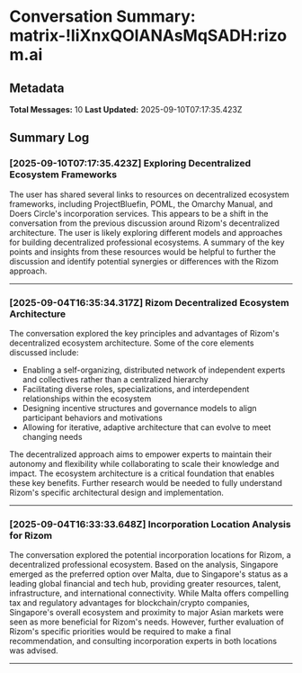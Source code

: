 # Conversation Summary: matrix-!IiXnxQOIANAsMqSADH:rizom.ai

## Metadata

**Total Messages:** 10
**Last Updated:** 2025-09-10T07:17:35.423Z

## Summary Log

### [2025-09-10T07:17:35.423Z] Exploring Decentralized Ecosystem Frameworks

The user has shared several links to resources on decentralized ecosystem frameworks, including ProjectBluefin, POML, the Omarchy Manual, and Doers Circle's incorporation services. This appears to be a shift in the conversation from the previous discussion around Rizom's decentralized architecture. The user is likely exploring different models and approaches for building decentralized professional ecosystems. A summary of the key points and insights from these resources would be helpful to further the discussion and identify potential synergies or differences with the Rizom approach.

---

### [2025-09-04T16:35:34.317Z] Rizom Decentralized Ecosystem Architecture

The conversation explored the key principles and advantages of Rizom's decentralized ecosystem architecture. Some of the core elements discussed include:

- Enabling a self-organizing, distributed network of independent experts and collectives rather than a centralized hierarchy
- Facilitating diverse roles, specializations, and interdependent relationships within the ecosystem
- Designing incentive structures and governance models to align participant behaviors and motivations
- Allowing for iterative, adaptive architecture that can evolve to meet changing needs

The decentralized approach aims to empower experts to maintain their autonomy and flexibility while collaborating to scale their knowledge and impact. The ecosystem architecture is a critical foundation that enables these key benefits. Further research would be needed to fully understand Rizom's specific architectural design and implementation.

---

### [2025-09-04T16:33:33.648Z] Incorporation Location Analysis for Rizom

The conversation explored the potential incorporation locations for Rizom, a decentralized professional ecosystem. Based on the analysis, Singapore emerged as the preferred option over Malta, due to Singapore's status as a leading global financial and tech hub, providing greater resources, talent, infrastructure, and international connectivity. While Malta offers compelling tax and regulatory advantages for blockchain/crypto companies, Singapore's overall ecosystem and proximity to major Asian markets were seen as more beneficial for Rizom's needs. However, further evaluation of Rizom's specific priorities would be required to make a final recommendation, and consulting incorporation experts in both locations was advised.

---
